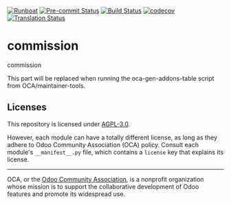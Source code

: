 
[![Runboat](https://img.shields.io/badge/runboat-Try%20me-875A7B.png)](https://runboat.odoo-community.org/builds?repo=OCA/commission&target_branch=18.0)
[![Pre-commit Status](https://github.com/OCA/commission/actions/workflows/pre-commit.yml/badge.svg?branch=18.0)](https://github.com/OCA/commission/actions/workflows/pre-commit.yml?query=branch%3A18.0)
[![Build Status](https://github.com/OCA/commission/actions/workflows/test.yml/badge.svg?branch=18.0)](https://github.com/OCA/commission/actions/workflows/test.yml?query=branch%3A18.0)
[![codecov](https://codecov.io/gh/OCA/commission/branch/18.0/graph/badge.svg)](https://codecov.io/gh/OCA/commission)
[![Translation Status](https://translation.odoo-community.org/widgets/commission-18-0/-/svg-badge.svg)](https://translation.odoo-community.org/engage/commission-18-0/?utm_source=widget)

<!-- /!\ do not modify above this line -->

# commission

commission

<!-- /!\ do not modify below this line -->

<!-- prettier-ignore-start -->

[//]: # (addons)

This part will be replaced when running the oca-gen-addons-table script from OCA/maintainer-tools.

[//]: # (end addons)

<!-- prettier-ignore-end -->

## Licenses

This repository is licensed under [AGPL-3.0](LICENSE).

However, each module can have a totally different license, as long as they adhere to Odoo Community Association (OCA)
policy. Consult each module's `__manifest__.py` file, which contains a `license` key
that explains its license.

----
OCA, or the [Odoo Community Association](http://odoo-community.org/), is a nonprofit
organization whose mission is to support the collaborative development of Odoo features
and promote its widespread use.

